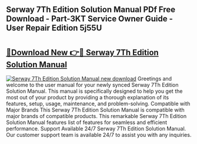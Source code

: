 ## Serway 7Th Edition Solution Manual PDf Free Download - Part-3KT Service Owner Guide - User Repair Edition 5j55U

# <h2><a href="http://bc47025.oget.top/?id=Serway+7Th+Edition+Solution+Manual">🔗Download New 👉🔴 Serway 7Th Edition Solution Manual</a></h2>

[![Serway 7Th Edition Solution Manual new download](https://i.imgur.com/5g1atiW.png)](http://bc47025.oget.top/?id=Serway+7Th+Edition+Solution+Manual)
Greetings and welcome to the user manual for your newly synced Serway 7Th Edition Solution Manual. This manual is specifically designed to help you get the most out of your product by providing a thorough explanation of its features, setup, usage, maintenance, and problem-solving. Compatible with Major Brands This Serway 7Th Edition Solution Manual is compatible with major brands of compatible products. This remarkable Serway 7Th Edition Solution Manual features list of features for seamless and efficient performance. Support Available 24/7 Serway 7Th Edition Solution Manual. Our customer support team is available 24/7 to assist you with any inquiries.
